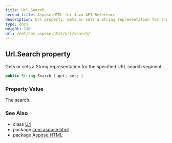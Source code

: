 ```yaml
---
title: Url.Search
second_title: Aspose.HTML for Java API Reference
description: Url property. Gets or sets a String representation for the specified URL search segment
type: docs
weight: 110
url: /net/com.aspose.html/url/search/
---
```

## Url.Search property

Gets or sets a String representation for the specified URL search segment.

```java
public String Search { get; set; }
```

### Property Value

The search.

### See Also

* class [Url](../)
* package [com.aspose.html](../../url/)
* package [Aspose.HTML](../../../)
